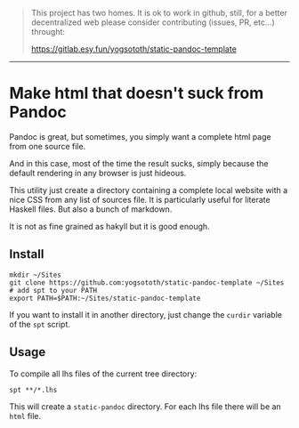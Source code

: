 > This project has two homes.
> It is ok to work in github, still, for a better decentralized web
> please consider contributing (issues, PR, etc...) throught:
>
> https://gitlab.esy.fun/yogsototh/static-pandoc-template

---


# Make html that doesn't suck from Pandoc

Pandoc is great, but sometimes,
you simply want a complete html page from one source file.

And in this case, most of the time the result sucks, simply because the default rendering in any browser is just hideous.

This utility just create a directory containing a
complete local website with a nice CSS from any list of sources file.
It is particularly useful for literate Haskell files.
But also a bunch of markdown.

It is not as fine grained as hakyll but it is good enough.

## Install

    mkdir ~/Sites
    git clone https://github.com:yogsototh/static-pandoc-template ~/Sites
    # add spt to your PATH
    export PATH=$PATH:~/Sites/static-pandoc-template

If you want to install it in another directory,
just change the `curdir` variable of the `spt` script.

## Usage

To compile all lhs files of the current tree directory:

```
spt **/*.lhs
```

This will create a `static-pandoc` directory.
For each lhs file there will be an `html` file.

